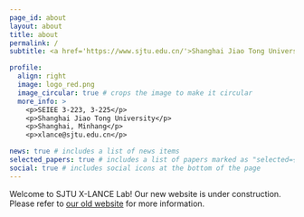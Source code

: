 ```yaml
---
page_id: about
layout: about
title: about
permalink: /
subtitle: <a href='https://www.sjtu.edu.cn/'>Shanghai Jiao Tong University</a>. Cross Media Language Intelligence Lab.

profile:
  align: right
  image: logo_red.png
  image_circular: true # crops the image to make it circular
  more_info: >
    <p>SEIEE 3-223, 3-225</p>
    <p>Shanghai Jiao Tong University</p>
    <p>Shanghai, Minhang</p>
    <p>xlance@sjtu.edu.cn</p>

news: true # includes a list of news items
selected_papers: true # includes a list of papers marked as "selected={true}"
social: true # includes social icons at the bottom of the page
---
```


Welcome to SJTU X-LANCE Lab! Our new website is under construction. Please refer to [our old website](https://x-lance.sjtu.edu.cn) for more information. 

